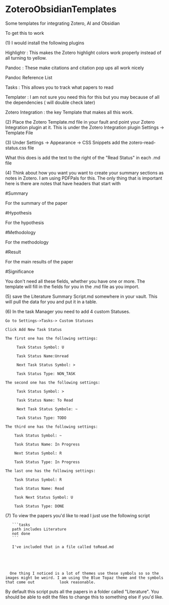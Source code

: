 # ZoteroObsidianTemplates
Some templates for integrating Zotero, AI and Obsidian

To get this to work 

(1) I would install the following plugins

  Highlightr         : This makes the Zotero highlight colors work properly instead of all turning to yellow.  
  
  Pandoc             : These make citations and citation pop ups all work nicely
  
  Pandoc Reference List 
  
  Tasks              : This allows you to track what papers to read
  
  Templater          : I am not sure you need this for this but you may because of all the dependencies ( will double check later)
  
  Zotero Integration : the key Template that makes all this work.


(2) Place the Zotero Template.md file in your fault and point your Zotero Integration plugin at it.
    This is under the Zotero Integration plugin Settings -> Template File

    
(3) Under Settings -> Appearance -> CSS Snippets  add the zotero-read-status.css file
    
What this does is add the text to the right of the "Read Status" in each .md file

(4) Think about how you want you want to create your summary sections as notes in Zotero. I am using PDFPals for this.
The only thing that is important here is there are notes that have headers that start with

  #Summary
  
  For the summary of the paper
  
  #Hypothesis
  
  For the hypothesis
  
  #Methodology
  
  For the methodology
  
  #Result
  
  For the main results of the paper
  
  #Significance
  

You don't need all these fields, whether you have one or more. The template will fill in the fields for you in the .md file as you import.

 (5) save the Literature Summary Script.md somewhere in your vault. This will pull the data for you and put it in a table.

 (6) In the task Manager you need to add 4 custom Statuses.
  
    Go to Settings->Tasks-> Custom Statuses

    Click Add New Task Status

    The first one has the following settings:

         Task Status Symbol: U 

         Task Status Name:Unread

         Next Task Status Symbol: >

         Task Status Type: NON_TASK

    The second one has the following settings:

         Task Status Symbol: >

         Task Status Name: To Read

         Next Task Status Symbole: ~

         Task Status Type: TODO

    The third one has the following settings:

        Task Status Symbol: ~

        Task Status Name: In Progress

        Next Status Symbol: R

        Task Status Type: In Progress

    The last one has the following settings:

        Task Status Symbol: R

        Task Status Name: Read

        Task Next Status Symbol: U

        Task Status Type: DONE

  (7)  To view the papers you'd like to read I just use the following script
    
       ```tasks
       path includes Literature
       not done
       ```

       I've included that in a file called toRead.md





      One thing I noticed is a lot of themes use these symbols so so the images might be weird. I am using the Blue Topaz theme and the symbols that come out           look reasonable.
 
































By default this script puts all the papers in a folder called "Literature". You should be able to edit the files to change this to something else if you'd like. 














